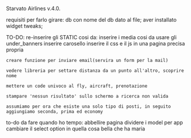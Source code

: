 Starvato Airlines v.4.0.

requisiti per farlo girare:
    db con nome del db dato al file;
    aver installato widget tweaks;

TO-DO:
    re-inserire gli STATIC cosi da:
    inserire i media cosi da usare gli under_banners
    inserire carosello
    inserire il css e il js in una pagina precisa propria
    
    creare funzione per inviare email(servira un form per la mail)

    vedere libreria per settare distanza da un punto all'altro, scoprire nome

    mettere un code univoco al fly, aircraft, prenotazione

    stampare 'nessun risultato' sullo schermo a ricerca non valida

    assumiamo per ora che esiste una solo tipo di posti, in seguito aggiungiamo seconda, prima ed economy


to-do da fare quando ho tempo:
    abbellire pagina
    dividere i model per app
    cambiare il select option in quella cosa bella che ha maria
